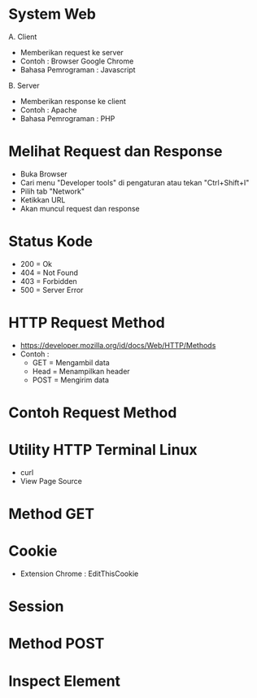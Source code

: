 # System Web

A. Client
- Memberikan request ke server
- Contoh : Browser Google Chrome
- Bahasa Pemrograman : Javascript

B. Server
- Memberikan response ke client
- Contoh : Apache
- Bahasa Pemrograman : PHP

# Melihat Request dan Response

- Buka Browser
- Cari menu "Developer tools" di pengaturan atau tekan "Ctrl+Shift+I"
- Pilih tab "Network"
- Ketikkan URL
- Akan muncul request dan response

# Status Kode

- 200 = Ok
- 404 = Not Found
- 403 = Forbidden
- 500 = Server Error

# HTTP Request Method

- https://developer.mozilla.org/id/docs/Web/HTTP/Methods
- Contoh :
  - GET = Mengambil data
  - Head = Menampilkan header
  - POST = Mengirim data

# Contoh Request Method

# Utility HTTP Terminal Linux

- curl
- View Page Source

# Method GET

# Cookie

- Extension Chrome : EditThisCookie

# Session

# Method POST

# Inspect Element
